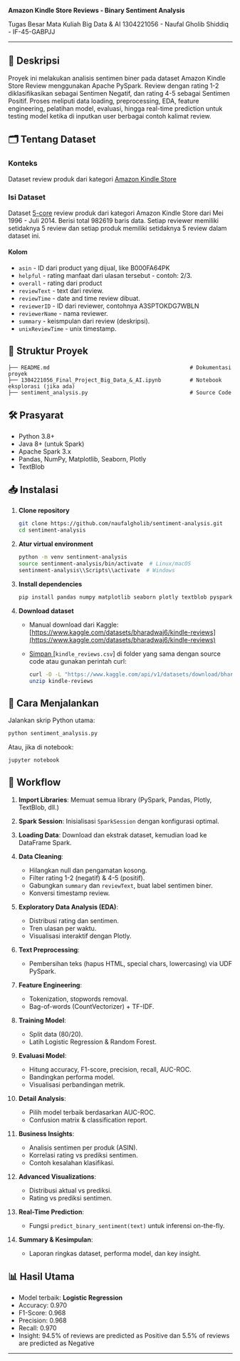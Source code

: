 **Amazon Kindle Store Reviews - Binary Sentiment Analysis**

Tugas Besar Mata Kuliah Big Data & AI
1304221056 - Naufal Gholib Shiddiq  - IF-45-GABPJJ

---

## 📖 Deskripsi

Proyek ini melakukan analisis sentimen biner pada dataset Amazon Kindle Store Review menggunakan Apache PySpark. Review dengan rating 1-2 diklasifikasikan sebagai Sentimen Negatif, dan rating 4-5 sebagai Sentimen Positif. Proses meliputi data loading, preprocessing, EDA, feature engineering, pelatihan model, evaluasi, hingga real-time prediction untuk testing model ketika di inputkan user berbagai contoh kalimat review.

## 🗂️ Tentang Dataset

### **Konteks**

Dataset review produk dari kategori [Amazon Kindle Store](https://www.kaggle.com/datasets/bharadwaj6/kindle-reviews)

### **Isi Dataset**

Dataset [5-core](https://en.wikipedia.org/wiki/Degeneracy_(graph_theory)) review produk dari kategori Amazon Kindle Store dari Mei 1996 - Juli 2014. Berisi total 982619 baris data. Setiap reviewer memiliki setidaknya 5 review dan setiap produk memiliki setidaknya 5 review dalam dataset ini.

#### **Kolom**

* `asin` - ID dari product yang dijual, like B000FA64PK
* `helpful` - rating manfaat dari ulasan tersebut - contoh: 2/3.
* `overall` - rating dari product 
* `reviewText` - text dari review.
* `reviewTime` - date and time review dibuat.
* `reviewerID` - ID dari reviewer, contohnya A3SPTOKDG7WBLN
* `reviewerName` - nama reviewer.
* `summary` - keismpulan dari review (deskripsi).
* `unixReviewTime` - unix timestamp.

## 📂 Struktur Proyek

```
├── README.md                                            # Dokumentasi proyek
├── 1304221056_Final_Project_Big_Data_&_AI.ipynb         # Notebook eksplorasi (jika ada)
├── sentiment_analysis.py                                # Source Code 
```

## 🛠️ Prasyarat

* Python 3.8+
* Java 8+ (untuk Spark)
* Apache Spark 3.x
* Pandas, NumPy, Matplotlib, Seaborn, Plotly
* TextBlob

## 📥 Instalasi

1. **Clone repository**

   ```bash
   git clone https://github.com/naufalgholib/sentiment-analysis.git
   cd sentiment-analysis
   ```
2. **Atur virtual environment**

   ```bash
   python -m venv sentinment-analysis
   source sentinment-analysis/bin/activate  # Linux/macOS
   sentinment-analysis\\Scripts\\activate  # Windows
   ```
3. **Install dependencies**

   ```bash
   pip install pandas numpy matplotlib seaborn plotly textblob pyspark
   ```
4. **Download dataset**

   * Manual download dari Kaggle: [https://www.kaggle.com/datasets/bharadwaj6/kindle-reviews](https://www.kaggle.com/datasets/bharadwaj6/kindle-reviews)
   * [Simpan ](https://www.kaggle.com/datasets/bharadwaj6/kindle-reviews)[`kindle_reviews.csv`] di folder yang sama dengan source code atau gunakan perintah curl:

     ```bash
     curl -O -L "https://www.kaggle.com/api/v1/datasets/download/bharadwaj6/kindle-reviews"
     unzip kindle-reviews
     ```

## 🚀 Cara Menjalankan

Jalankan skrip Python utama:

```bash
python sentiment_analysis.py
```

Atau, jika di notebook:

```bash
jupyter notebook
```

## 📝 Workflow

1. **Import Libraries**: Memuat semua library (PySpark, Pandas, Plotly, TextBlob, dll.)
2. **Spark Session**: Inisialisasi `SparkSession` dengan konfigurasi optimal.
3. **Loading Data**: Download dan ekstrak dataset, kemudian load ke DataFrame Spark.
4. **Data Cleaning**:

   * Hilangkan null dan pengamatan kosong.
   * Filter rating 1-2 (negatif) & 4-5 (positif).
   * Gabungkan `summary` dan `reviewText`, buat label sentimen biner.
   * Konversi timestamp review.
5. **Exploratory Data Analysis (EDA)**:

   * Distribusi rating dan sentimen.
   * Tren ulasan per waktu.
   * Visualisasi interaktif dengan Plotly.
6. **Text Preprocessing**:

   * Pembersihan teks (hapus HTML, special chars, lowercasing) via UDF PySpark.
7. **Feature Engineering**:

   * Tokenization, stopwords removal.
   * Bag-of-words (CountVectorizer) + TF-IDF.
8. **Training Model**:

   * Split data (80/20).
   * Latih Logistic Regression & Random Forest.
9. **Evaluasi Model**:

   * Hitung accuracy, F1-score, precision, recall, AUC-ROC.
   * Bandingkan performa model.
   * Visualisasi perbandingan metrik.
10. **Detail Analysis**:

    * Pilih model terbaik berdasarkan AUC-ROC.
    * Confusion matrix & classification report.
11. **Business Insights**:

    * Analisis sentimen per produk (ASIN).
    * Korrelasi rating vs prediksi sentimen.
    * Contoh kesalahan klasifikasi.
12. **Advanced Visualizations**:

    * Distribusi aktual vs prediksi.
    * Rating vs prediksi sentimen.
13. **Real-Time Prediction**:

    * Fungsi `predict_binary_sentiment(text)` untuk inferensi on-the-fly.
14. **Summary & Kesimpulan**:

    * Laporan ringkas dataset, performa model, dan key insight.

## 📊 Hasil Utama

* Model terbaik: **Logistic Regression**
* Accuracy: 0.970
* F1-Score: 0.968
* Precision: 0.968
* Recall: 0.970
* Insight: 94.5% of reviews are predicted as Positive dan 5.5% of reviews are predicted as Negative
---
